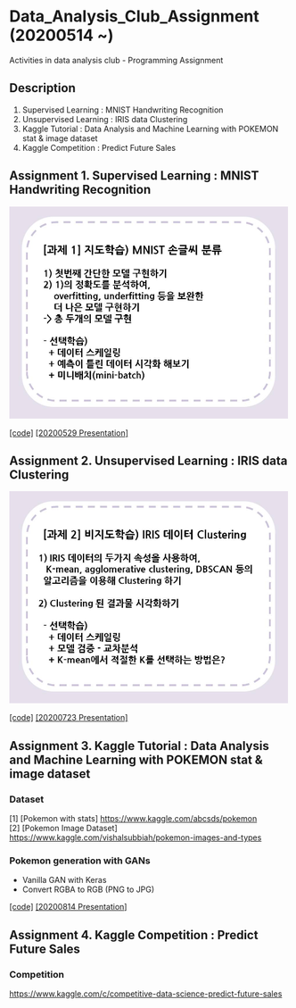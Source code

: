 # Data_Analysis_Club_Assignment (20200514 ~)
Activities in data analysis club - Programming Assignment

## Description
1. Supervised Learning : MNIST Handwriting Recognition
2. Unsupervised Learning : IRIS data Clustering
3. Kaggle Tutorial : Data Analysis and Machine Learning with POKEMON stat & image dataset  
4. Kaggle Competition : Predict Future Sales  

## Assignment 1. Supervised Learning : MNIST Handwriting Recognition
<img src="https://github.com/OH-Seoyoung/Data_Analysis_Club_Assignment/blob/master/BASELINE_code/Assignment1_MNIST_handwriting_recognition/assignment%201.jpg"  width="500" height="380">  

[[code]]()
[[20200529 Presentation]](My_Assignment/Assignment1_MNIST_handwriting_recognition/20200529_assignment1.pdf)

## Assignment 2. Unsupervised Learning : IRIS data Clustering
<img src="https://github.com/OH-Seoyoung/Data_Analysis_Club_Assignment/blob/master/BASELINE_code/Assignment2_IRIS_Clustering/assignment%202.jpg"  width="500" height="380">  

[[code]]()
[[20200723 Presentation]](https://github.com/OH-Seoyoung/Data_Analysis_Club_Assignment/blob/master/My_Assignment/Assignment2_IRIS_Clustering/20200723_assignment2.pdf)


## Assignment 3. Kaggle Tutorial : Data Analysis and Machine Learning with POKEMON stat & image dataset  
### Dataset  
[1] [Pokemon with stats] https://www.kaggle.com/abcsds/pokemon  
[2] [Pokemon Image Dataset] https://www.kaggle.com/vishalsubbiah/pokemon-images-and-types  

### Pokemon generation with **GANs**
- Vanilla GAN with Keras
- Convert RGBA to RGB (PNG to JPG)

[[code]]()
[[20200814 Presentation]]()

## Assignment 4. Kaggle Competition : Predict Future Sales
### Competition
https://www.kaggle.com/c/competitive-data-science-predict-future-sales

